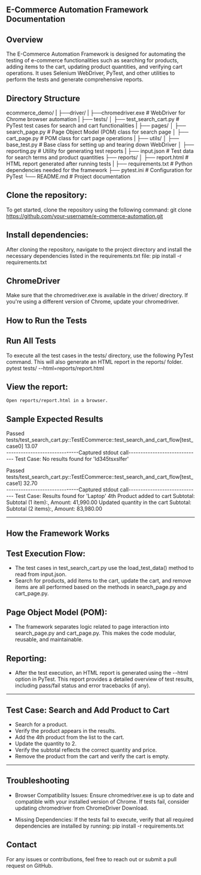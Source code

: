 ## E-Commerce Automation Framework Documentation

## Overview
The E-Commerce Automation Framework is designed for automating the testing of e-commerce functionalities such as searching for products, adding items to the cart, updating product quantities, and verifying cart operations. It uses Selenium WebDriver, PyTest, and other utilities to perform the tests and generate comprehensive reports.
## Directory Structure
ecommerce_demo/
|
├──driver/
|   ├──chromedriver.exe       # WebDriver for Chrome browser automation
|
├── tests/
│   ├── test_search_cart.py    # PyTest test cases for search and cart functionalities
|
├── pages/
│   ├── search_page.py         # Page Object Model (POM) class for search page
│   ├── cart_page.py           # POM class for cart page operations
|
├── utils/
│   ├── base_test.py           # Base class for setting up and tearing down WebDriver
│   ├── reporting.py           # Utility for generating test reports
|
├── input.json                 # Test data for search terms and product quantities
├── reports/
│   ├── report.html            # HTML report generated after running tests
|
├── requirements.txt           # Python dependencies needed for the framework
├── pytest.ini                 # Configuration for PyTest
└── README.md                  # Project documentation

## Clone the repository:
To get started, clone the repository using the following command:
   git clone https://github.com/your-username/e-commerce-automation.git

## Install dependencies:
After cloning the repository, navigate to the project directory and install the necessary dependencies listed in the requirements.txt file:
    pip install -r requirements.txt

## ChromeDriver
Make sure that the chromedriver.exe is available in the driver/ directory. If you're using a different version of Chrome, update your chromedriver.

## How to Run the Tests
## Run All Tests
To execute all the test cases in the tests/ directory, use the following PyTest command. This will also generate an HTML report in the reports/ folder.
    pytest tests/ --html=reports/report.html

## View the report:
    Open reports/report.html in a browser.

## Sample Expected Results

Passed	tests/test_search_cart.py::TestECommerce::test_search_and_cart_flow[test_case0]	13.07	
 ------------------------------Captured stdout call------------------------------ 
Test Case: No results found for 'ld345tsxslfer'

Passed	tests/test_search_cart.py::TestECommerce::test_search_and_cart_flow[test_case1]	32.70	
 ------------------------------Captured stdout call------------------------------ 
Test Case: Results found for 'Laptop'
4th Product added to cart
Subtotal: Subtotal (1 item):, Amount:    41,990.00
Updated quantity in the cart
Subtotal: Subtotal (2 items):, Amount:    83,980.00
_________________________________________________________________________

## How the Framework Works
## Test Execution Flow:
- The test cases in test_search_cart.py use the load_test_data() method  to read from input.json.
- Search for products, add items to the cart, update the cart, and remove items are all performed based on the methods in search_page.py and cart_page.py.

## Page Object Model (POM):
- The framework separates logic related to page interaction into search_page.py and cart_page.py. This makes the code modular, reusable, and maintainable.

## Reporting:
- After the test execution, an HTML report is generated using the --html option in PyTest. This report provides a detailed overview of test results, including pass/fail status and error tracebacks (if any).
_________________________________________________________________________

## Test Case: Search and Add Product to Cart
- Search for a product.
- Verify the product appears in the results.
- Add the 4th product from the list to the cart.
- Update the quantity to 2.
- Verify the subtotal reflects the correct quantity and price.
- Remove the product from the cart and verify the cart is empty.
_________________________________________________________________________

## Troubleshooting
- Browser Compatibility Issues:
Ensure chromedriver.exe is up to date and compatible with your installed version of Chrome. If tests fail, consider updating chromedriver from ChromeDriver Download.

- Missing Dependencies:
If the tests fail to execute, verify that all required dependencies are installed by running:
    pip install -r requirements.txt

## Contact
For any issues or contributions, feel free to reach out or submit a pull request on GitHub.
